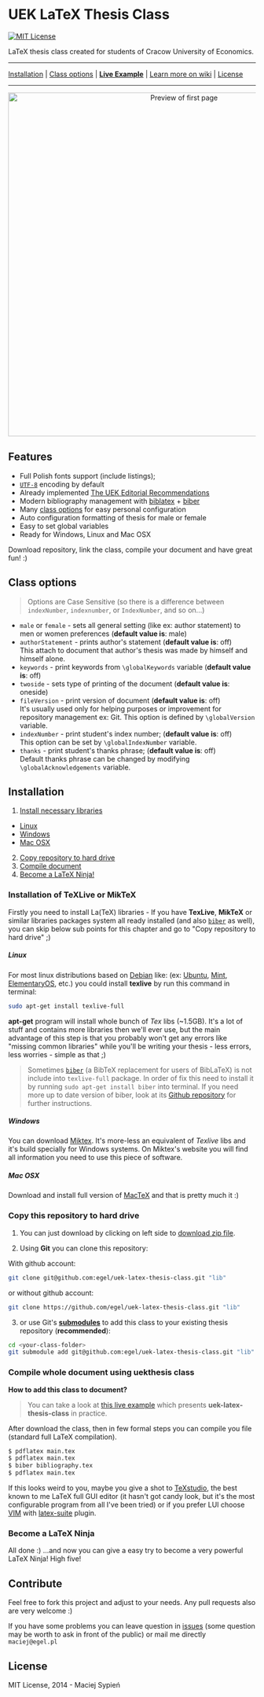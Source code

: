 # UEK LaTeX Thesis Class
[![MIT License](http://img.shields.io/badge/license-MIT-yellowgreen.svg)](https://github.com/egel/uek-latex-thesis-class/blob/master/LICENSE)

LaTeX thesis class created for students of Cracow University of Economics.

***
[Installation](#installation) | [Class options](#class-options) |
[**Live Example**][live-example] | [Learn more on wiki][repo-wiki] |
[License](#license)
***

<p align="center">
  <img title="Preview of first page" src="http://i.imgur.com/SOP7s7Q.png" width="700"/>
</p>


## Features

  - Full Polish fonts support (include listings);
  - [`UTF-8`][wiki-utf8] encoding by default
  - Already implemented
    [The UEK Editorial Recommendations][repo-wiki-edit-recommends]
  - Modern bibliography management with [biblatex][ctan-biblatex] +
    [biber][biber-page]
  - Many [class options](#class-options) for easy personal configuration
  - Auto configuration formatting of thesis for male or female
  - Easy to set global variables
  - Ready for Windows, Linux and Mac OSX

Download repository, link the class, compile your document and have great fun! :)


## Class options

> Options are Case Sensitive (so there is a difference between `indexNumber`,
> `indexnumber`, or `IndexNumber`, and so on...)

  - `male` or `female` - sets all general setting (like ex: author statement)
    to men or women preferences (**default value is**: male)
  - `authorStatement` - prints author's statement (**default value is**: off)
    <br/>This attach to document that author's thesis was made by himself and
    himself alone.
  - `keywords` - print keywords from `\globalKeywords` variable (**default value
    is**: off)
  - `twoside` - sets type of printing of the document (**default value is**:
    oneside)
  - `fileVersion` - print version of document (**default value is**: off)
    <br/>It's usually used only for helping purposes or improvement for
    repository management ex: Git. This option is defined by `\globalVersion` variable.
  - `indexNumber` - print student's index number; (**default value is**: off)
    <br/>This option can be set by `\globalIndexNumber` variable.
  - `thanks` - print student's thanks phrase; (**default value is**: off)
    <br/>Default thanks phrase can be changed by modifying
    `\globalAcknowledgements` variable.


## Installation

1. [Install necessary libraries](#installation-of-texlive-or-miktex)
  + [Linux](#linux)
  + [Windows](#windows)
  + [Mac OSX](#mac-osx)
2. [Copy repository to hard drive](#copy-this-repository-to-hard-drive)
3. [Compile document](#compile-whole-document-using-uekthesis-class)
3. [Become a LaTeX Ninja!](#become-a-latex-ninja)

### Installation of TeXLive or MikTeX
Firstly you need to install La(TeX) libraries - If you have **TexLive**,
**MikTeX** or similar libraries packages system all ready installed (and also
[`biber`](http://biblatex-biber.sourceforge.net/) as well), you can skip below
sub points for this chapter and go to "Copy repository to hard drive" ;)

##### Linux
For most linux distributions based on [Debian](https://www.debian.org/) like:
(ex: [Ubuntu](http://www.ubuntu.com/), [Mint](http://www.linuxmint.com/),
[ElementaryOS](http://elementaryos.org/), etc.) you could install **texlive** by
run this command in terminal:

```bash
sudo apt-get install texlive-full
```

**apt-get** program will install whole bunch of *Tex* libs (~1.5GB). It's a lot
of stuff and contains more libraries then we'll ever use, but the main advantage
of this step is that you probably won't get any errors like "missing common
libraries" while you'll be writing your thesis - less errors, less worries -
simple as that ;)

> Sometimes [`biber`](http://biblatex-biber.sourceforge.net/) (a BibTeX
> replacement for users of BibLaTeX) is not include into `texlive-full` package.
> In order of fix this need to install it by running `sudo apt-get install
> biber` into terminal. If you need more up to date version of biber, look at
> its [Github repository](https://github.com/plk/biber) for further
> instructions.

##### Windows
You can download [Miktex][miktex-webpage]. It's more-less an equivalent of
*Texlive* libs and it's build specially for Windows systems. On Miktex's website
you will find all information you need to use this piece of software.


##### Mac OSX
Download and install full version of
[MacTeX][mactex-webpage] and that is pretty much it :)


### Copy this repository to hard drive

1. You can just download by clicking on left side to [download zip
   file](https://github.com/egel/uek-latex-thesis-class/archive/master.zip).

2. Using **Git** you can clone this repository:

  With github account:

  ```bash
  git clone git@github.com:egel/uek-latex-thesis-class.git "lib"
  ```

  or without github account:

  ```bash
  git clone https://github.com/egel/uek-latex-thesis-class.git "lib"
  ```


3. or use Git's [**submodules**][git-submodules] to add this class to your
   existing thesis repository (**recommended**):

  ```bash
  cd <your-class-folder>
  git submodule add git@github.com:egel/uek-latex-thesis-class.git "lib"
  ```


### Compile whole document using uekthesis class

**How to add this class to document?**

> You can take a look at [this live example][live-example] which presents
> **uek-latex-thesis-class** in practice.

After download the class, then in few formal steps you can compile you file
(standard full LaTeX compilation).

```bash
$ pdflatex main.tex
$ pdflatex main.tex
$ biber bibliography.tex
$ pdflatex main.tex
```

If this looks weird to you, maybe you give a shot to
[TeXstudio][texstudio-page], the best known to me LaTeX full GUI editor (it
hasn't got candy look, but it's the most configurable program from all I've been
tried) or if you prefer LUI choose [VIM](http://www.vim.org/) with
[latex-suite](http://vim-latex.sourceforge.net/)
plugin.


### Become a LaTeX Ninja
All done :)  ...and now you can give a easy try to become a very powerful LaTeX
Ninja! High five!


## Contribute
Feel free to fork this project and adjust to your needs. Any pull requests also
are very welcome :)

If you have some problems you can leave question in [issues][repo-issues] (some
question may be worth to ask in front of the public) or mail me directly
`maciej@egel.pl`

## License
MIT License, 2014 - Maciej Sypień

  [live-example]: https://www.sharelatex.com/project/548b548ddbb91e9c7f2351d6 "UEK Thesis Live Example"
  [repo-wiki]: https://github.com/egel/uek-latex-thesis-class/wiki
  [repo-wiki-edit-recommends]: https://github.com/egel/uek-latex-thesis-class/wiki/The-Editorial-Recommendations
  [repo-issues]: https://github.com/egel/uek-latex-thesis-class/issues
  [ctan-biblatex]: https://www.ctan.org/pkg/biblatex
  [biber-page]: http://biblatex-biber.sourceforge.net/
  [git-submodules]: http://git-scm.com/book/en/v2/Git-Tools-Submodules
  [texstudio-page]: http://www.texstudio.org/
  [wiki-utf8]: https://en.wikipedia.org/wiki/UTF-8
  [miktex-webpage]: http://miktex.org/
  [mactex-webpage]: http://tug.org/mactex/mactex-download.html
